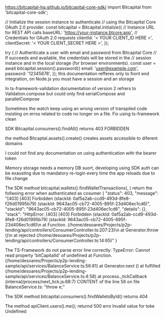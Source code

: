 https://bitcapital-hq.github.io/bitcapital-core-sdk/
import Bitcapital from 'bitcapital-core-sdk';

// Initialize the session instance to authenticate
// using the Bitcapital Core OAuth 2.0 provider.
const bitcapital = Bitcapital.initialize({
  // Instance URL for REST API calls
  baseURL: 'https://your-instance.btcore.app',
  // Credentials for OAuth 2.0 requests
  clientId: '< YOUR CLIENT_ID HERE >',
  clientSecret: '< YOUR CLIENT_SECRET HERE >',
});

try {
  // Authenticate a user with email and password from Bitcapital Core
  // If succeeds and available, the credentials will be stored in the 
  // session instance and in the local storage (for browser environments).
  const user = await bitcapital.session().password({
    email: 'user@example.com',
    password: '12345678',
  });
  this documentation refferes only to front end integration, on Node.js you must have a session and an storage

In ts-framework-validation documentation of version 2 refrers to Validation.compose but could only find serialCompose and parallelCompose

Sometimes the watch keep using an wrong version of transpiled code insisting on erros related to code no longer on a file. Fix using ts-framework clean

SDK Bitcapital.consumers().findAll() returns 403 FORBIDDEN

the method Bitcaptal.assets().create() creates assets accessible to diferent domains

I could not find any documentation on using authentication with the bearer token

Memory storage needs a memory DB suort, developing using SDK auth can be exausting due to mandatory re-login every time the app reloads due to file change

The SDK method bitcapital.wallets().findWalletTransactions(<walletId>, <pagination>) return the follwoing error when authenticated as cosumer
{
    "status": 403,
    "message": "[403] [403] Forbidden (stackId: 0af5a2ab-ccd9-493d-8fe8-f26d01995b79) (stackId: 9643ac05-cb72-4005-895f-23d406ec1cd6)",
    "stackId": "9643ac05-cb72-4005-895f-23d406ec1cd6",
    "details": {},
    "stack": "HttpError: [403] [403] Forbidden (stackId: 0af5a2ab-ccd9-493d-8fe8-f26d01995b79) (stackId: 9643ac05-cb72-4005-895f-23d406ec1cd6)\n    at Function.<anonymous> (/home/desoares/Projects/p2p-lending/api/controllers/ConsumerController.ts:207:23)\n    at Generator.throw (<anonymous>)\n    at rejected (/home/desoares/Projects/p2p-lending/api/controllers/ConsumerController.ts:14:65)"
}

The TS-Framework do not parse error line correctly:
  TypeError: Cannot read property 'bitCapitalId' of undefined
    at Function.<anonymous> (/home/desoares/Projects/p2p-lending-sample/api/services/BalanceService.ts:56:81)
    at Generator.next (<anonymous>)
    at fulfilled (/home/desoares/Projects/p2p-lending-sample/api/services/BalanceService.ts:4:58)
    at process._tickCallback (internal/process/next_tick.js:68:7)
  CONTENT of the line 56 on file BalanceService.ts: "throw e;"

The SDK method bitcapital.consumers().findWalletsById(<id>) returns 404


The method apiClient.users().me(); returnd 500 erro Invalid value for toke Undefined